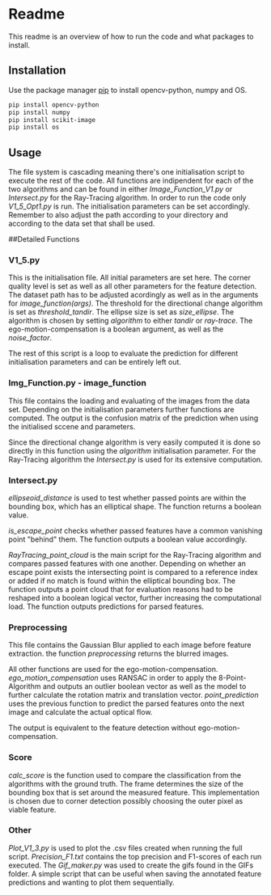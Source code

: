 # Readme
This readme is an overview of how to run the code and what packages to install. 


## Installation

Use the package manager [pip](https://pip.pypa.io/en/stable/) to install opencv-python, numpy and OS. 

```bash
pip install opencv-python
pip install numpy
pip install scikit-image
pip install os
```

## Usage

The file system is cascading meaning there's one initialisation script to execute the rest of the code. All functions are indipendent for each of the two algorithms and can be found in either *Image_Function_V1.py* or *Intersect.py* for the Ray-Tracing algorithm. In order to run the code only *V1_5_Opt1.py* is run. The initialisation parameters can be set accordingly. Remember to also adjust the path according to your directory and according to the data set that shall be used. 


##Detailed Functions

### V1_5.py

This is the initialisation file. All initial parameters are set here. The corner quality level is set as well as all other parameters for the feature detection. The dataset path has to be adjusted acordingly as well as in the arguments for *image_function(args)*. The threshold for the directional change algorithm is set as *threshold_tandir*. The ellipse size is set as *size_ellipse*. The algorithm is chosen by setting *algorithm* to either _tandir_ or _ray-trace_. The ego-motion-compensation is a boolean argument, as well as the *noise_factor*. 

The rest of this script is a loop to evaluate the prediction for different initialisation parameters and can be entirely left out. 

### Img_Function.py - image_function
This file contains the loading and evaluating of the images from the data set. Depending on the initialisation parameters further functions are computed. The output is the confusion matrix of the prediction when using the initialised sccene and parameters.

Since the directional change algorithm is very easily computed it is done so directly in this function using the *algorithm* initialisation parameter. For the Ray-Tracing algorithm the *Intersect.py* is used for its extensive computation.

### Intersect.py
*ellipseoid_distance* is used to test whether passed points are within the bounding box, which has an elliptical shape. The function returns a boolean value. 

*is_escape_point* checks whether passed features have a common vanishing point "behind" them. The function outputs a boolean value accordingly. 

*RayTracing_point_cloud* is the main script for the Ray-Tracing algorithm and compares passed features with one another. Depending on whether an escape point exists the intersecting point is compared to a reference index or added if no match is found within the elliptical bounding box. The function outputs a point cloud that for evaluation reasons had to be reshaped into a boolean logical vector, further increasing the computational load. The function outputs predictions for parsed features.

### Preprocessing
This file contains the Gaussian Blur applied to each image before feature extraction. the function *preprocessing* returns the blurred images. 

All other functions are used for the ego-motion-compensation. *ego_motion_compensation* uses RANSAC in order to apply the 8-Point-Algorithm and outputs an outlier boolean vector as well as the model to further calculate the rotation matrix and translation vector. *point_prediction* uses the previous function to predict the parsed features onto the next image and calculate the actual optical flow. 

The output is equivalent to the feature detection without ego-motion-compensation.

### Score
*calc_score* is the function used to compare the classification from the algorithms with the ground truth. The frame determines the size of the bounding box that is set around the measured feature. This implementation is chosen due to corner detection possibly choosing the outer pixel as viable feature. 

### Other
*Plot_V1_3.py* is used to plot the .csv files created when running the full script. *Precision_F1.txt* contains the top precision and F1-scores of each run executed. The *Gif_maker.py* was used to create the gifs found in the GIFs folder. A simple script that can be useful when saving the annotated feature predictions and wanting to plot them sequentially. 







